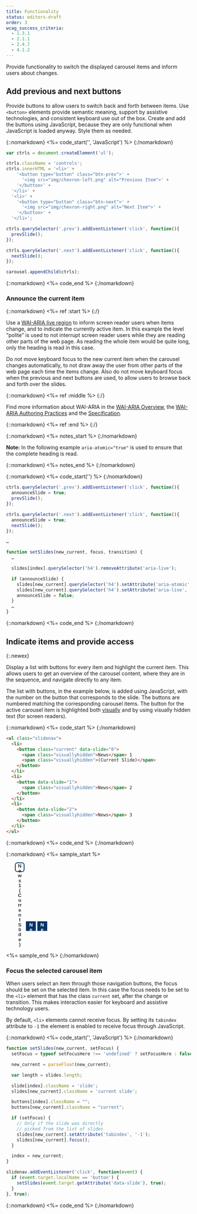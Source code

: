 ```yaml
---
title: Functionality
status: editors-draft
order: 3
wcag_success_criteria:
  - 1.3.1
  - 2.1.1
  - 2.4.7
  - 4.1.2
---
```


Provide functionality to switch the displayed carousel items and inform users about changes.

## Add previous and next buttons

Provide buttons to allow users to switch back and forth between items. Use `<button>` elements provide semantic meaning, support by assistive technologies, and consistent keyboard use out of the box. Create and add the buttons using JavaScript, because they are only functional when JavaScript is loaded anyway. Style them as needed.

{::nomarkdown}
<%= code_start('', 'JavaScript') %>
{:/nomarkdown}

~~~js
var ctrls = document.createElement('ul');

ctrls.className = 'controls';
ctrls.innerHTML = '<li>' +
    '<button type="button" class="btn-prev">' +
      '<img src="img/chevron-left.png" alt="Previous Item">' +
    '</button>' +
  '</li>' +
  '<li>' +
    '<button type="button" class="btn-next">' +
      '<img src="img/chevron-right.png" alt="Next Item">' +
    '</button>' +
  '</li>';

ctrls.querySelector('.prev').addEventListener('click', function(){
  prevSlide();
});

ctrls.querySelector('.next').addEventListener('click', function(){
  nextSlide();
});

carousel.appendChild(ctrls);
~~~

{::nomarkdown}
<%= code_end %>
{:/nomarkdown}

### Announce the current item

{::nomarkdown}
<%= ref :start %>
{:/}

Use a [WAI-ARIA live region](https://www.w3.org/TR/wai-aria-1.1/#live_region_roles) to inform screen reader users when items change, and to indicate the currently active item. In this example the level “polite” is used to not interrupt screen reader users while they are reading other parts of the web page. As reading the whole item would be quite long, only the heading is read in this case.

Do _not_ move keyboard focus to the new current item when the carousel changes automatically, to not draw away the user from other parts of the web page each time the items change. Also do not move keyboard focus when the previous and next buttons are used, to allow users to browse back and forth over the slides.

{::nomarkdown}
<%= ref :middle %>
{:/}

Find more information about WAI-ARIA in the [WAI-ARIA Overview](https://www.w3.org/WAI/intro/aria), the [WAI-ARIA Authoring Practices](https://www.w3.org/TR/wai-aria-practices-1.1/) and the [Specification](https://www.w3.org/TR/wai-aria-1.1/).

{::nomarkdown}
<%= ref :end %>
{:/}

{::nomarkdown}
<%= notes_start %>
{:/nomarkdown}

**Note:** In the following example `aria-atomic="true"` is used to ensure that the complete heading is read.

{::nomarkdown}
<%= notes_end %>
{:/nomarkdown}


{::nomarkdown}
<%= code_start('') %>
{:/nomarkdown}

~~~js
ctrls.querySelector('.prev').addEventListener('click', function(){
  announceSlide = true;
  prevSlide();
});

ctrls.querySelector('.next').addEventListener('click', function(){
  announceSlide = true;
  nextSlide();
});

…

function setSlides(new_current, focus, transition) {
  …

  slides[index].querySelector('h4').removeAttribute('aria-live');

  if (announceSlide) {
    slides[new_current].querySelector('h4').setAttribute('aria-atomic', 'true');
    slides[new_current].querySelector('h4').setAttribute('aria-live', 'polite');
    announceSlide = false;
  }
  …
}


~~~

{::nomarkdown}
<%= code_end %>
{:/nomarkdown}

## Indicate items and provide access
{:.newex}

Display a list with buttons for every item and highlight the current item. This allows users to get an overview of the carousel content, where they are in the sequence, and navigate directly to any item.

The list with buttons, in the example below, is added using JavaScript, with the number on the button that corresponds to the slide. The buttons are numbered matching the corresponding carousel items. The button for the active carousel item is highlighted both [visually](styling.html#change-shape-to-indicate-status) and by using visually hidden text (for screen readers).

{::nomarkdown}
<%= code_start %>
{:/nomarkdown}

~~~html
<ul class="slidenav">
  <li>
    <button class="current" data-slide="0">
      <span class="visuallyhidden">News</span> 1
      <span class="visuallyhidden">(Current Slide)</span>
    </button>
  </li>
  <li>
    <button data-slide="1">
      <span class="visuallyhidden">News</span> 2
    </button>
  </li>
  <li>
    <button data-slide="2">
      <span class="visuallyhidden">News</span> 3
    </button>
  </li>
</ul>
~~~
{::nomarkdown}
<%= code_end %>
{:/nomarkdown}

{::nomarkdown}
<%= sample_start %>

<style>
.slidenav li {
  display: inline-block;
}
.slidenav button {
  border: 2px solid #036;
  background-color: #036;
  line-height: 1em;
  height: 2em;
  width: 2em;
  font-weight: bold;
  color: #fff;
}

.slidenav button.current {
  border-radius: .5em;
  background-color: #fff;
  color: #333;
}

.slidenav button:hover,
.slidenav button:focus {
  border: 2px dashed #fff;
}

.slidenav button.current:hover,
.slidenav button.current:focus {
  border: 2px dashed #036;
}
</style>

<ul class="slidenav as-sample">
  <li>
    <button class="current" data-slide="0" type="button">
      <span class="visuallyhidden">News</span> 1
      <span class="visuallyhidden">(Current Slide)</span>
    </button>
  </li>
  <li>
    <button data-slide="1" type="button">
      <span class="visuallyhidden">News</span> 2
    </button>
  </li>
  <li>
    <button data-slide="2" type="button">
      <span class="visuallyhidden">News</span> 3
    </button>
  </li>
</ul>

<style>
  .slidenav.as-sample {
    position: static;
  }
</style>

<%= sample_end %>
{:/nomarkdown}

### Focus the selected carousel item

When users select an item through those navigation buttons, the focus should be set on the selected item. In this case the focus needs to be set to the `<li>` element that has the class `current` set, after the change or transition. This makes interaction easier for keyboard and assistive technology users.

By default, `<li>` elements cannot receive focus. By setting its `tabindex` attribute to `-1` the element is enabled to receive focus through JavaScript.

{::nomarkdown}
<%= code_start('', 'JavaScript') %>
{:/nomarkdown}

~~~js
function setSlides(new_current, setFocus) {
  setFocus = typeof setFocusHere !== 'undefined' ? setFocusHere : false;

  new_current = parseFloat(new_current);

  var length = slides.length;

  slide[index].className = 'slide';
  slides[new_current].className = 'current slide';

  buttons[index].className = "";
  buttons[new_current].className = "current";

  if (setFocus) {
    // Only if the slide was directly
    // picked from the list of slides
    slides[new_current].setAttribute('tabindex', '-1');
    slides[new_current].focus();
  }

  index = new_current;
}

slidenav.addEventListener('click', function(event) {
  if (event.target.localName == 'button') {
    setSlides(event.target.getAttribute('data-slide'), true);
  }
}, true);
~~~

{::nomarkdown}
<%= code_end %>
{:/nomarkdown}
